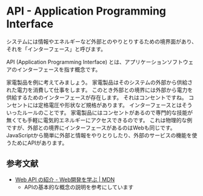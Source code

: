 # API - Application Programming Interface

システムには情報やエネルギーなど外部とのやりとりするための境界面があり、それを「インターフェース」と呼びます。

API (Application Programming Interface) とは、アプリケーションソフトウェアのインターフェースを指す概念です。

家電製品を例に考えてみましょう。
家電製品はそのシステムの外部から供給された電力を消費して仕事をします。
このとき外部との境界には外部から電力を供給するためのインターフェースが存在します。
それはコンセントですね。
コンセントには定格電圧や形状など規格があります。
インターフェースとはそういったルールのことです。
家電製品にはコンセントがあるので専門的な技能が無くても手軽に電気的エネルギーにアクセスできるのです。
これは物理的な例ですが、外部との境界にインターフェースがあるのはWebも同じです。
JavaScriptから簡単に外部と情報をやりとりしたり、外部のサービスの機能を使うためにAPIがあります。

## 参考文献

- [Web API の紹介 - Web開発を学ぶ | MDN](https://developer.mozilla.org/ja/docs/Learn/JavaScript/Client-side_web_APIs/Introduction)
  - APIの基本的な概念の説明を参考にしています
